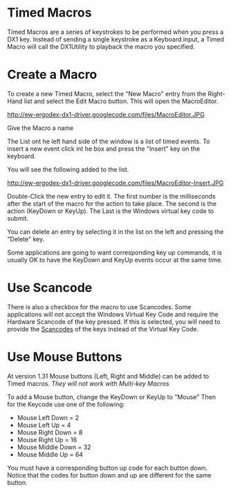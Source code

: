 # Timed Macros #

Timed Macros are a series of keystrokes to be performed when you press a DX1 key.  Instead of sending a single keystroke as a Keyboard input, a Timed Macro will call the DX1Utility to playback the macro you specified.


# Create a Macro #

To create a new Timed Macro, select the "New Macro" entry from the Right-Hand list and select the Edit Macro button.  This will open the MacroEditor.

http://ew-ergodex-dx1-driver.googlecode.com/files/MacroEditor.JPG

Give the Macro a name

The List ont he left hand side of the window is a list of timed events.  To insert a new event click int he box and press the "Insert" key on the keyboard.

You will see the following added to the list.

http://ew-ergodex-dx1-driver.googlecode.com/files/MacroEditor-Insert.JPG

Double-Click the new entry to edit it.  The first number is the milliseconds after the start of the macro for the action to take place.  The second is the action (KeyDown or KeyUp).  The Last is the Windows virtual key code to submit.

You can delete an entry by selecting it in the list on the left and pressing the "Delete" key.

Some applications are going to want corresponding key up commands, it is usually OK to have the KeyDown and KeyUp events occur at the same time.

# Use Scancode #
There is also a checkbox for the macro to use Scancodes.  Some applications will not accept the Windows Virtual Key Code and require the Hardware Scancode of the key pressed.  If this is selected, you will need to provide the [Scancodes](Scancodes.md) of the keys instead of the Virtual Key Code.

# Use Mouse Buttons #
At version 1.31 Mouse buttons (Left, Right and Middle) can be added to Timed macros.  _They will not work with Multi-key Macros_

To add a Mouse button, change the KeyDown or KeyUp to "Mouse"
Then for the Keycode use one of the following:

  * Mouse Left Down = 2
  * Mouse Left Up   = 4
  * Mouse Right Down = 8
  * Mouse Right Up = 16
  * Mouse Middle Down = 32
  * Mouse Middle Up = 64

You must have a corresponding button up code for each button down.  Notice that the codes for button down and up are different for the same button.